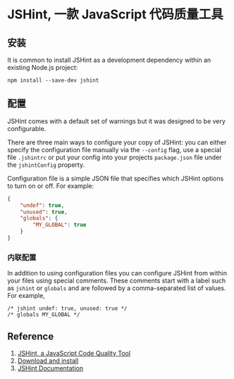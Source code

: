 # JSHint, 一款 JavaScript 代码质量工具

## 安装

It is common to install JSHint as a development dependency within an existing Node.js project:

```
npm install --save-dev jshint
```

## 配置

JSHint comes with a default set of warnings but it was designed to be very configurable. 

There are three main ways to configure your copy of JSHint: you can either specify the configuration file manually via the `--config` flag, use a special file `.jshintrc` or put your config into your projects `package.json` file under the `jshintConfig` property.

Configuration file is a simple JSON file that specifies which JSHint options to turn on or off. For example:

```json
{
    "undef": true,
    "unused": true,
    "globals": {
        "MY_GLOBAL": true
    }
}
```

### 内联配置

In addition to using configuration files you can configure JSHint from within your files using special comments. These comments start with a label such as `jshint` or `globals` and are followed by a comma-separated list of values. For example,

```
/* jshint undef: true, unused: true */
/* globals MY_GLOBAL */
```

## Reference
1. [JSHint, a JavaScript Code Quality Tool](http://jshint.com/)
2. [Download and install](http://jshint.com/install/)
3. [JSHint Documentation](http://jshint.com/docs/)